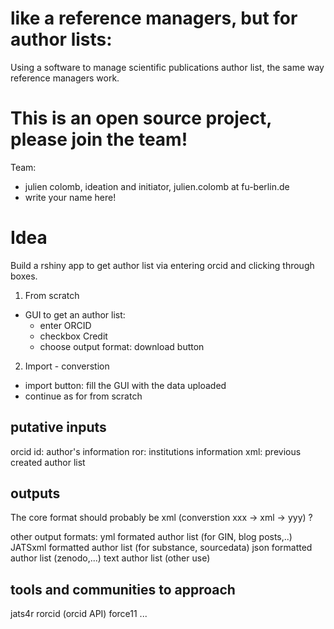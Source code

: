 # like a reference managers, but for author lists:

Using a software to manage scientific publications author list, the same way reference managers work.


# This is an open source project, please join the team!

Team:
- julien colomb, ideation and initiator, julien.colomb at fu-berlin.de
- write your name here!


# Idea

Build a rshiny app to get author list via entering orcid and clicking through boxes.

1. From scratch

- GUI to get an author list:
    - enter ORCID
    - checkbox Credit
    - choose output format: download button

2. Import - converstion

- import button: fill the GUI with the data uploaded
- continue as for from scratch


## putative inputs

orcid id: author's information
ror: institutions information
xml: previous created author list

## outputs

The core format should probably be xml (converstion xxx -> xml -> yyy) ?

other output formats:
yml formated author list (for GIN, blog posts,..)
JATSxml formatted author list (for substance, sourcedata)
json formatted author list (zenodo,...)
text author list (other use)

## tools and communities to approach

jats4r
rorcid (orcid API)
force11
...
